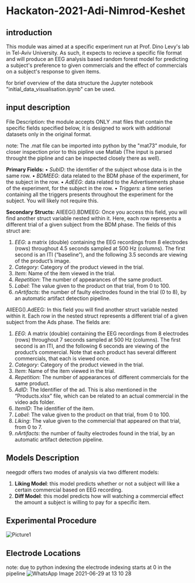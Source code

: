 # Hackaton-2021-Adi-Nimrod-Keshet
## introduction
This module was aimed at a specific experiment run at Prof. Dino Levy's lab in Tel-Aviv University. As such, it expects to recieve a specific file format and will produce an EEG analysis based random forest model for predicting a subject's preference to given commercials and the effect of commercials on a subject's response to given items. 

for brief overview of the data structure the Jupyter notebook "initial_data_visualisation.ipynb" can be used.

## input description 
File Description: the module accepts ONLY .mat files that contain the specific fields specified below, it is designed to work with additional datasets only in the original format.

note: The .mat file can be imported into python by the "mat73" module, for closer inspection prior to this pipline use Matlab (The input is parsed throught the pipline and can be inspected closely there as well).

**Primary Fields:**
•	*SubID*: the identifier of the subject whose data is in the same row.
•	*BDMEEG*: data related to the BDM phase of the experiment, for the subject in the row.
•	*AdEEG*: data related to the Advertisements phase of the experiment, for the subject in the row.
•	*Triggers*: a time series containing all the triggers presents throughout the experiment for the subject. You will likely not require this.

**Secondary Structs:**
AllEEG(<index>).BDMEEG: Once you access this field, you will find another struct variable nested within it. Here, each row represents a different trial of a given subject from the BDM phase. The fields of this struct are:
1.	*EEG*: a matrix (double) containing the EEG recordings from 8 electrodes (rows) throughout 4.5 seconds sampled at 500 Hz (columns). The first second is an ITI (“baseline”), and the following 3.5 seconds are viewing of the product’s image.
2.	*Category*: Category of the product viewed in the trial.
3.	*Item*: Name of the item viewed in the trial.
4.	*Repetition*: The number of appearances of the same product.
5.	*Label*: The value given to the product on that trial, from 0 to 100.
6.	*nArtifacts*: the number of faulty electrodes found in the trial (0 to 8), by an automatic artifact detection pipeline.

AllEEG(<index>).AdEEG: In this field you will find another struct variable nested within it. Each row in the nested struct represents a different trial of a given subject from the Ads phase. The fields are:
1.	*EEG*: A matrix (double) containing the EEG recordings from 8 electrodes (rows) throughout 7 seconds sampled at 500 Hz (columns). The first second is an ITI, and the following 6 seconds are viewing of the product’s commercial. Note that each product has several different commercials, that each is viewed once.
2.	*Category*: Category of the product viewed in the trial.
3.	*Item*: Name of the item viewed in the trial.
4.	*Repetition*: The number of appearances of different commercials for the same product.
5.	*AdID*: The Identifier of the ad. This is also mentioned in the “Products.xlsx” file, which can be related to an actual commercial in the video ads folder.
6.	*ItemID*: The identifier of the item.
7.	*Label*: The value given to the product on that trial, from 0 to 100.
8.	*Liking*: The value given to the commercial that appeared on that trial, from 0 to 7.
9.	*nArtifacts*: the number of faulty electrodes found in the trial, by an automatic artifact detection pipeline. 
 
## Models Description
neegpdr offers two modes of analysis via two different models:
  1. **Liking Model**: this model predicts whether or not a subject will like a certain commercial based on EEG recording.
  2. **Diff Model**: this model predicts how will watching a commercial effect the amount a subject is willing to pay for a specific item.
 
## Experimental Procedure
  ![Picture1](https://user-images.githubusercontent.com/80317440/124106824-480c7b00-da6d-11eb-832d-0b56e25033b1.png)
 ## Electrode Locations
 note: due to python indexing the electrode indexing starts at 0 in the pipeline
 ![WhatsApp Image 2021-06-29 at 13 10 28](https://user-images.githubusercontent.com/80317440/124156816-be76a080-daa0-11eb-872a-7366ca720bd0.jpeg)

